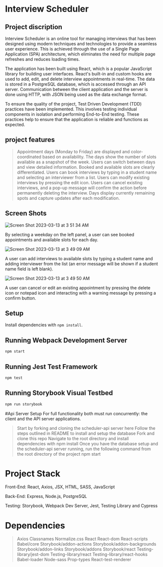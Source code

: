 # Interview Scheduler

## Project discription 
Interview Scheduler is an online tool for managing interviews that has been designed using modern techniques and technologies to provide a seamless user experience. This is achieved through the use of a Single Page Application (SPA) architecture, which eliminates the need for multiple page refreshes and reduces loading times.

The application has been built using React, which is a popular JavaScript library for building user interfaces. React's built-in and custom hooks are used to add, edit, and delete interview appointments in real-time. The data is stored in a PostgreSQL database, which is accessed through an API server. Communication between the client application and the server is done using HTTP, with JSON being used as the data exchange format.

To ensure the quality of the project, Test Driven Development (TDD) practices have been implemented. This involves testing individual components in isolation and performing End-to-End testing. These practices help to ensure that the application is reliable and functions as expected.

## project features 

> Appointment days (Monday to Friday) are displayed and color-coordinated based on availability.
> The days show the number of slots available as a snapshot of the week.
> Users can switch between days and view detailed information.
> Booked and available slots are clearly differentiated.
> Users can book interviews by typing in a student name and selecting an interviewer from a list.
> Users can modify existing interviews by pressing the edit icon.
> Users can cancel existing interviews, and a pop-up message will confirm the action before permanently deleting the interview.
> Days display currently remaining spots and capture updates after each modification.

## Screen Shots

![Screen Shot 2023-03-13 at 3 51 34 AM](https://user-images.githubusercontent.com/58836015/224681168-ed4e7903-a3b9-4342-9bc5-bbaad2753f65.png)

By selecting a weekday on the left panel, a user can see booked appointments and available slots for each day.

![Screen Shot 2023-03-13 at 3 49 09 AM](https://user-images.githubusercontent.com/58836015/224681258-aca0c1d1-a2c2-4734-bf19-36c8895170d7.png)

A user can add interviews to available slots by typing a student name and adding interviewer from the list (an error message will be shown if a student name field is left blank).

![Screen Shot 2023-03-13 at 3 49 50 AM](https://user-images.githubusercontent.com/58836015/224681487-34fdb68a-4635-4adc-a1b1-d0d455e3b453.png)

A user can cancel or edit an existing appointment by pressing the delete icon or notepad icon and interacting with a warning message by pressing a confirm button.
## Setup

Install dependencies with `npm install`.

## Running Webpack Development Server

```sh
npm start
```

## Running Jest Test Framework

```sh
npm test
```

## Running Storybook Visual Testbed

```sh
npm run storybook
```

#Api Server Setup
For full functionality both must run concurrently: the client and the API server applications.

> Start by forking and cloning the scheduler-api server here
> Follow the steps outlined in README to install and setup the database
> Fork and clone this repo
> Navigate to the root directory and install dependencies with npm install
> Once you have the database setup and the scheduler-api server running, run the following command from the root directory of the project npm start

# Project Stack 

Front-End: React, Axios, JSX, HTML, SASS, JavaScript

Back-End: Express, Node.js, PostgreSQL

Testing: Storybook, Webpack Dev Server, Jest, Testing Library and Cypress

# Dependencies

> Axios
> Classnames
> Normalize.css
> React
> React-dom
> React-scripts
> Babel/core
> Storybook/addon-actions
> Storybook/addon-backgrounds
> Storybook/addon-links
> Storybook/addons
> Storybook/react
> Testing-library/jest-dom
> Testing-library/react
> Testing-library/react-hooks
> Babel-loader
> Node-sass
> Prop-types
> React-test-renderer
